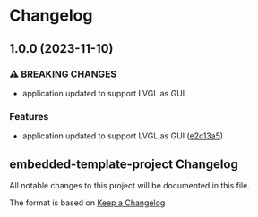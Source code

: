 # Changelog

## 1.0.0 (2023-11-10)


### ⚠ BREAKING CHANGES

* application updated to support LVGL as GUI

### Features

* application updated to support LVGL as GUI ([e2c13a5](https://github.com/gabrielfrasantos/embedded-template-project/commit/e2c13a51e6217fee85477dd6557c078b4cc8aa97))

<!-- markdownlint-disable MD024 -->

## embedded-template-project Changelog

All notable changes to this project will be documented in this file.


The format is based on [Keep a Changelog](http://keepachangelog.com/en/1.0.0/)
